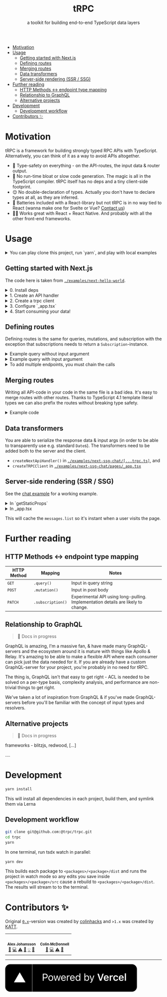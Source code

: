 <div align="center">
  <h1 align="center">tRPC</h1>
  <p>a toolkit for building end-to-end TypeScript data layers</p>
</div>

<br/>
<br/>

- [Motivation](#motivation)
- [Usage](#usage)
  - [Getting started with Next.js](#getting-started-with-nextjs)
  - [Defining routes](#defining-routes)
  - [Merging routes](#merging-routes)
  - [Data transformers](#data-transformers)
  - [Server-side rendering (SSR / SSG)](#server-side-rendering-ssr--ssg)
- [Further reading](#further-reading)
  - [HTTP Methods ↔️ endpoint type mapping](#http-methods-️-endpoint-type-mapping)
  - [Relationship to GraphQL](#relationship-to-graphql)
  - [Alternative projects](#alternative-projects)
- [Development](#development)
  - [Development workflow](#development-workflow)
- [Contributors ✨](#contributors-)
# Motivation

tRPC is a framework for building strongly typed RPC APIs with TypeScript. Alternatively, you can think of it as a way to avoid APIs altogether.

- 🔐  Type-safety on everything - on the API-routes, the input data & router output.
- 🐎  No run-time bloat or slow code generation. The magic is all in the TypeScript compiler. tRPC itself has no deps and a tiny client-side footprint.
- 😌  No double-declaration of types. Actually you don't have to declare types at all, as they are inferred.
- 🔋  Batteries included with a React-library but not tRPC is in no way tied to React (wanna make one for Svelte or Vue? [Contact us](https://twitter.com/trpcio))
- 🧑‍🎨  Works great with React + React Native. And probably with all the other front-end frameworks.

# Usage

<details><summary>You can play clone this project, run `yarn`, and play with local examples</summary>

```bash
git clone git@github.com:@trpc/trpc.git
cd trpc
yarn
```

| Command                   | Example path                                                   | Description                                                     |
| ------------------------- | -------------------------------------------------------------- | --------------------------------------------------------------- |
| `yarn example:chat`       | [`./examples/next-ssg-chat`](./examples/next-ssg-chat)         | Runs a real-time chat example with SSG & Prisma as a data store |
| `yarn example:hello`      | [`./examples/next-hello-world`](./examples/next-hello-world)   | Minimal Next.js example                                         |
| `yarn example:standalone` | [`./examples/standalone-server`](./examples/standalone-server) | Standalone TRPC server + node client                            |
| `yarn example:playground` | [`./examples/playground`](./examples/playground)               | Express server + node client                                    |
</details>

## Getting started with Next.js

The code here is taken from [`./examples/next-hello-world`](./examples/next-hello-world).

<details><summary>0. Install deps</summary>

```bash
yarn add @trpc/client @trpc/server @trpc/react zod react-query
```

- tRPC wraps a tiny layer of sugar around [react-query](https://react-query.tanstack.com/overview) when using React which gives you type safety and auto completion of your routes
- Zod is a great validation lib that works well, but tRPC also works out-of-the-box with yup/myzod/ts-json-validator/[..] - [see test suite](./packages/server/test/validators.test.ts)

</details>
<details><summary>1. Create an API handler</summary>

Create a file at `./pages/api/trpc/[...trpc].ts`

Paste the following code:

```ts
import * as trpc from '@trpc/server';
import * as z from 'zod';

// The app's context - is typically generated for each request
export type Context = {};
const createContext = ({
  req,
  res,
}: trpc.CreateNextContextOptions): Context => {
  return {};
};

function createRouter() {
  return trpc.router<Context>();
}
// Important: only use this export with SSR/SSG
export const appRouter = createRouter()
  // Create route at path 'hello'
  .query('hello', {
    // using zod schema to validate and infer input values
    input: z
      .object({
        text: z.string().optional(),
      })
      .optional(),
    resolve({ input }) {
      // the `input` here is parsed by the parser passed in `input` the type inferred
      return {
        greeting: `hello ${input?.text ?? 'world'}`,
      };
    },
  });

// Exporting type _type_ AppRouter only exposes types that can be used for inference
// https://www.typescriptlang.org/docs/handbook/release-notes/typescript-3-8.html#type-only-imports-and-export
export type AppRouter = typeof appRouter;

// export API handler
export default trpc.createNextApiHandler({
  router,
  createContext,
});

```
</details>
<details><summary>2. Create a trpc client</summary>


Create `./utils/trpc.ts`

```tsx
import { createReactQueryHooks, createTRPCClient } from '@trpc/react';
import { QueryClient } from 'react-query';
// Type-only import:
// https://www.typescriptlang.org/docs/handbook/release-notes/typescript-3-8.html#type-only-imports-and-export
import type { AppRouter, Context } from '../pages/api/trpc/[...trpc]';

export const client = createTRPCClient<AppRouter>({
  url: '/api/trpc',
});

export const trpc = createReactQueryHooks<AppRouter, Context>({
  client,
  queryClient: new QueryClient(),
});
```
</details>
<details><summary>3. Configure `_app.tsx`</summary>


```tsx
import type { AppProps /*, AppContext */ } from 'next/app';
import { QueryClientProvider } from 'react-query';
import { Hydrate } from 'react-query/hydration';
import { trpc } from '../utils/trpc';

function MyApp({ Component, pageProps }: AppProps) {
  return (
    <QueryClientProvider client={trpc.queryClient}>
      <Hydrate state={trpc.useDehydratedState(pageProps.dehydratedState)}>
        <Component {...pageProps} />
      </Hydrate>
    </QueryClientProvider>
  );
}
export default MyApp;
```
</details>
<details><summary>4. Start consuming your data!</summary>


```tsx
import Head from 'next/head';
import { trpc } from '../utils/trpc';

export default function Home() {
  // try typing here to see that you get autocompletioon & type safety on the route name
  const helloNoArgs = trpc.useQuery(['hello']);
  const helloWithArgs = trpc.useQuery(['hello', { text: 'client' }]);

  // try to uncomment next line to show type checking:
  // const helloWithInvalidArgs = trpc.useQuery(['hello', { text: false }]);

  console.log(helloNoArgs.data); // <-- hover over this object to see it's type inferred

  return (
    <div>
      <Head>
        <title>Hello tRPC</title>
        <link rel="icon" href="/favicon.ico" />
      </Head>

      <h1>Hello World Example</h1>
      <ul>
        <li>
          helloNoArgs ({helloNoArgs.status}):{' '}
          <pre>{JSON.stringify(helloNoArgs.data, null, 2)}</pre>
        </li>
        <li>
          helloWithArgs ({helloWithArgs.status}):{' '}
          <pre>{JSON.stringify(helloWithArgs.data, null, 2)}</pre>
        </li>
      </ul>
    </div>
  );
}
```
</details>


## Defining routes

Defining routes is the same for queries, mutations, and subscription with the exception that subscriptions needs to return a `Subscription`-instance.

<details><summary>Example query without input argument</summary>

```tsx
import * as trpc from '@trpc/server';

export const appRouter = trpc.router()
  // Create route at path 'hello'
  .query('hello', {
    resolve({ ctx }) {
      return {
        greeting: `hello world`,
      };
    },
  });

export type AppRouter = typeof appRouter;
```

</details>
<details><summary>Example query with input argument</summary>

```tsx
import * as trpc from '@trpc/server';
import * as z from 'zod';

export const appRouter = trpc.router()
  .query('hello', {
    input: z
      .object({
        text: z.string().optional(),
      })
      .optional(),
    resolve({ input }) {
      return {
        greeting: `hello ${input?.text ?? 'world'}`,
      };
    },
  });

export type AppRouter = typeof appRouter;
```

</details>
<details><summary>To add multiple endpoints, you must chain the calls</summary>

```tsx
import * as trpc from '@trpc/server';

export const appRouter = trpc.router()
  .query('hello', {
    resolve({ ctx }) {
      return {
        text: `hello world`,
      };
    },
  })
  .query('bye', {
    resolve({ ctx }) {
      return {
        text: `goodbye`,
      };
    },
  });

export type AppRouter = typeof appRouter;
```

</details>

## Merging routes

Writing all API-code in your code in the same file is a bad idea. It's easy to merge routes with other routes. Thanks to TypeScript 4.1 template literal types we can also prefix the routes without breaking type safety.

<details><summary>Example code</summary>

```ts
const posts = createRouter()
  .mutation('create', {
    input: z.object({
      title: z.string(),
    }),
    resolve: ({ input }) => {
      // ..
      return {
        id: 'xxxx',
        ...input,
      }
    },
  })
  .query('list', {
    resolve() {
      // ..
      return []
    }
  });

const users = createRouter()
  .query('list', {
    resolve() {
      // ..
      return []
    }
  });


const appRouter = createRouter()
  .merge('users.', users) // prefix user routes with "users."
  .merge('posts.', posts) // prefix poosts routes with "posts."
  ;
```

</details>

## Data transformers

You are able to serialize the response data & input args (in order to be able to transparently use e.g. standard `Date`s). The transformers need to be added both to the server and the client.

- `createNextApiHandler()` in [`./examples/next-ssg-chat/[...trpc.ts]`](./examples/next-ssg-chat/pages/api/trpc/%5B...trpc%5D.ts), and
- `createTRPCClient` in [`./examples/next-ssg-chat/pages/_app.tsx`](./examples/next-ssg-chat/pages/_app.tsx)

## Server-side rendering (SSR / SSG)

See the [chat example](./examples/next-ssg-chat) for a working example.


<details><summary>In `getStaticProps`</summary>

```tsx
import { trpc } from '../utils/trpc'
import { appRouter } from './api/trpc/[...trpc]'; // Important - only ever import & use this in the SSR-methods

export async function getStaticProps() {
  await trpc.prefetchQueryOnServer(appRouter, {
    path: 'messages.list',
    input: null,
    ctx: {} as any,
  });
  return {
    props: {
      dehydratedState: trpc.dehydrate(),
    },
    revalidate: 1,
  };
}
```
</details>
<details><summary>In _app.tsx</summary>

```tsx
import type { AppProps /*, AppContext */ } from 'next/app';
import { QueryClientProvider } from 'react-query';
import { Hydrate } from 'react-query/hydration';
import { trpc } from '../utils/trpc';

function MyApp({ Component, pageProps }: AppProps) {
  return (
    <QueryClientProvider client={trpc.queryClient}>
      <Hydrate state={trpc.useDehydratedState(pageProps.dehydratedState)}>
        <Component {...pageProps} />
      </Hydrate>
    </QueryClientProvider>
  );
}
export default MyApp;
```
</details>

This will cache the `messages.list` so it's instant when a user visits the page.

# Further reading

## HTTP Methods ↔️ endpoint type mapping

| HTTP Method | Mapping           | Notes                                                                             |
| ----------- | ----------------- | --------------------------------------------------------------------------------- |
| `GET`       | `.query()`        | Input in query string                                                             |
| `POST`      | `.mutation()`     | Input in post body                                                                |
| `PATCH`     | `.subscription()` | Experimental API using long-pulling. Implementation details are likely to change. |

## Relationship to GraphQL

> 🚧  Docs in progress

GraphQL is amazing, I'm a massive fan, & have made many GraphQL-servers and the ecosystem around it is mature with things like Apollo & Relay. It's amazing to be able to make a flexible API where each consumer can pick just the data needed for it. If you are already have a custom GraphQL-server for your project, you're probably in no need for tRPC.

The thing is, GraphQL isn't that easy to get right - ACL is needed to be solved on a per-type basis, complexity analysis, and performance are non-trivial things to get right. 

We've taken a lot of inspiration from GraphQL & if you've made GraphQL-servers before you'll be familiar with the concept of input types and resolvers.

## Alternative projects

> 🚧  Docs in progress

frameworks - blitzjs, redwood, [...] 


....


# Development

```bash
yarn install
```

This will install all dependencies in each project, build them, and symlink them via Lerna

## Development workflow

```bash
git clone git@github.com:@trpc/trpc.git
cd trpc
yarn
```

In one terminal, run tsdx watch in parallel:

```bash
yarn dev
```

This builds each package to `<packages>/<package>/dist` and runs the project in watch mode so any edits you save inside `<packages>/<package>/src` cause a rebuild to `<packages>/<package>/dist`. The results will stream to to the terminal.

# Contributors ✨

Original [`0.x`](https://github.com/trpc/trpc/tree/v0.x)-version was created by [colinhacks](https://github.com/colinhacks) and `>1.x` was created by [KATT](https://twitter.com/alexdotjs).

<!-- ALL-CONTRIBUTORS-LIST:START - Do not remove or modify this section -->
<!-- prettier-ignore-start -->
<!-- markdownlint-disable -->
<table>
  <tr>
    <td align="center"><a href="https://twitter.com/alexdotjs"><img src="https://avatars.githubusercontent.com/u/459267?v=4?s=100" width="100px;" alt=""/><br /><sub><b>Alex Johansson</b></sub></a><br /><a href="#ideas-KATT" title="Ideas, Planning, & Feedback">🤔</a> <a href="https://github.com/trpc/trpc/commits?author=KATT" title="Code">💻</a> <a href="https://github.com/trpc/trpc/commits?author=KATT" title="Tests">⚠️</a> <a href="https://github.com/trpc/trpc/commits?author=KATT" title="Documentation">📖</a> <a href="#example-KATT" title="Examples">💡</a> <a href="#maintenance-KATT" title="Maintenance">🚧</a></td>
    <td align="center"><a href="https://colinhacks.com/"><img src="https://avatars.githubusercontent.com/u/3084745?v=4?s=100" width="100px;" alt=""/><br /><sub><b>Colin McDonnell</b></sub></a><br /><a href="#ideas-colinhacks" title="Ideas, Planning, & Feedback">🤔</a> <a href="https://github.com/trpc/trpc/commits?author=colinhacks" title="Code">💻</a> <a href="https://github.com/trpc/trpc/commits?author=colinhacks" title="Tests">⚠️</a> <a href="https://github.com/trpc/trpc/commits?author=colinhacks" title="Documentation">📖</a></td>
  </tr>
</table>

<!-- markdownlint-restore -->
<!-- prettier-ignore-end -->

<!-- ALL-CONTRIBUTORS-LIST:END -->



---

[![Powered by Vercel](./images/powered-by-vercel.svg "Powered by Vercel")](https://vercel.com/?utm_source=trpc&utm_campaign=oss)